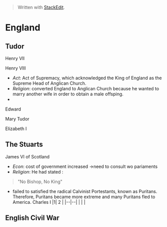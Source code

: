 
> Written with [StackEdit](https://stackedit.io/).

# England

## Tudor
Henry VII

Henry VIII
   * _Act_: Act of Supremacy, which acknowledged the King of England as the Supreme Head of Anglican Church.
   * _Religion_: converted England to Anglican Church because he wanted to marry another wife in order to obtain a male offsping.
   * 

Edward
 
Mary Tudor

Elizabeth I

## The Stuarts
James VI of Scotland
   * _Econ_: cost of government increased ->need to consult wo pariaments
   * _Religion_:  He had stated :
> "No Bishop, No King"
   * failed to satisfied the radical Calvinist Portestants, known as Puritans. Therefore, Puritans became more extreme and many Puritans fled to America.
Charles I
|1| 2 |
|--|--|
|  |  |




## English Civil War

<!--stackedit_data:
eyJoaXN0b3J5IjpbLTY5MDAyMzI4LC0xODEzODQ5NDM1LC0xND
Y3MjI1OTI1LDczMDk5ODExNl19
-->